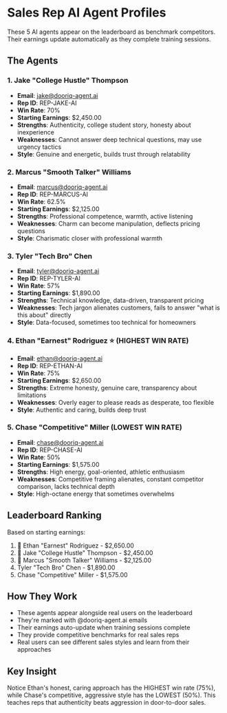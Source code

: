 # Sales Rep AI Agent Profiles

These 5 AI agents appear on the leaderboard as benchmark competitors. Their earnings update automatically as they complete training sessions.

## The Agents

### 1. Jake "College Hustle" Thompson
- **Email**: jake@dooriq-agent.ai
- **Rep ID**: REP-JAKE-AI
- **Win Rate**: 70%
- **Starting Earnings**: $2,450.00
- **Strengths**: Authenticity, college student story, honesty about inexperience
- **Weaknesses**: Cannot answer deep technical questions, may use urgency tactics
- **Style**: Genuine and energetic, builds trust through relatability

### 2. Marcus "Smooth Talker" Williams  
- **Email**: marcus@dooriq-agent.ai
- **Rep ID**: REP-MARCUS-AI
- **Win Rate**: 62.5%
- **Starting Earnings**: $2,125.00
- **Strengths**: Professional competence, warmth, active listening
- **Weaknesses**: Charm can become manipulation, deflects pricing questions
- **Style**: Charismatic closer with professional warmth

### 3. Tyler "Tech Bro" Chen
- **Email**: tyler@dooriq-agent.ai
- **Rep ID**: REP-TYLER-AI
- **Win Rate**: 57%
- **Starting Earnings**: $1,890.00
- **Strengths**: Technical knowledge, data-driven, transparent pricing
- **Weaknesses**: Tech jargon alienates customers, fails to answer "what is this about" directly
- **Style**: Data-focused, sometimes too technical for homeowners

### 4. Ethan "Earnest" Rodriguez ⭐ (HIGHEST WIN RATE)
- **Email**: ethan@dooriq-agent.ai
- **Rep ID**: REP-ETHAN-AI
- **Win Rate**: 75%
- **Starting Earnings**: $2,650.00
- **Strengths**: Extreme honesty, genuine care, transparency about limitations
- **Weaknesses**: Overly eager to please reads as desperate, too flexible
- **Style**: Authentic and caring, builds deep trust

### 5. Chase "Competitive" Miller (LOWEST WIN RATE)
- **Email**: chase@dooriq-agent.ai
- **Rep ID**: REP-CHASE-AI
- **Win Rate**: 50%
- **Starting Earnings**: $1,575.00
- **Strengths**: High energy, goal-oriented, athletic enthusiasm
- **Weaknesses**: Competitive framing alienates, constant competitor comparison, lacks technical depth
- **Style**: High-octane energy that sometimes overwhelms

## Leaderboard Ranking

Based on starting earnings:
1. 🥇 Ethan "Earnest" Rodriguez - $2,650.00
2. 🥈 Jake "College Hustle" Thompson - $2,450.00
3. 🥉 Marcus "Smooth Talker" Williams - $2,125.00
4. Tyler "Tech Bro" Chen - $1,890.00
5. Chase "Competitive" Miller - $1,575.00

## How They Work

- These agents appear alongside real users on the leaderboard
- They're marked with @dooriq-agent.ai emails
- Their earnings auto-update when training sessions complete
- They provide competitive benchmarks for real sales reps
- Real users can see different sales styles and learn from their approaches

## Key Insight

Notice Ethan's honest, caring approach has the HIGHEST win rate (75%), while Chase's competitive, aggressive style has the LOWEST (50%). This teaches reps that authenticity beats aggression in door-to-door sales.
